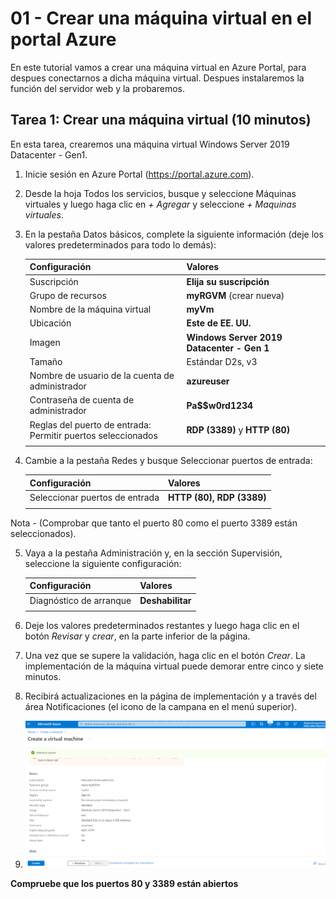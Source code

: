 # 01 - Crear una máquina virtual en el portal Azure

En este tutorial vamos a crear una máquina virtual en Azure Portal, para despues conectarnos a dicha máquina virtual. Despues instalaremos la función del servidor web y la probaremos.

## Tarea 1: Crear una máquina virtual (10 minutos)
En esta tarea, crearemos una máquina virtual Windows Server 2019 Datacenter - Gen1.

1. Inicie sesión en Azure Portal (https://portal.azure.com).

2. Desde la hoja Todos los servicios, busque y seleccione Máquinas virtuales y luego haga clic en *+ Agregar* y seleccione *+ Maquinas virtuales*.

3. En la pestaña Datos básicos, complete la siguiente información (deje los valores predeterminados para todo lo demás):

    | Configuración | Valores |
    |  -- | -- |
    | Suscripción | **Elija su suscripción**|
    | Grupo de recursos | **myRGVM** (crear nueva) |
    | Nombre de la máquina virtual | **myVm** |
    | Ubicación | **Este de EE. UU.**|
    | Imagen | **Windows Server 2019 Datacenter - Gen 1**|
    | Tamaño | Estándar D2s, v3|
    | Nombre de usuario de la cuenta de administrador | **azureuser** |
    | Contraseña de cuenta de administrador | **Pa$$w0rd1234**|
    | Reglas del puerto de entrada: Permitir puertos seleccionados | **RDP (3389)** y **HTTP (80)**|
    | | |

4. Cambie a la pestaña Redes y busque Seleccionar puertos de entrada:

    | Configuración | Valores |
    | -- | -- |
    | Seleccionar puertos de entrada | **HTTP (80), RDP (3389)**|
    | | |
Nota - (Comprobar que tanto el puerto 80 como el puerto 3389 están seleccionados).

5. Vaya a la pestaña Administración y, en la sección Supervisión, seleccione la siguiente configuración:

    | Configuración | Valores |
    | -- | -- |
    | Diagnóstico de arranque | **Deshabilitar**|
    | | |

6. Deje los valores predeterminados restantes y luego haga clic en el botón *Revisar* y *crear*, en la parte inferior de la página.

7. Una vez que se supere la validación, haga clic en el botón *Crear*. La implementación de la máquina virtual puede demorar entre cinco y siete minutos.

8. Recibirá actualizaciones en la página de implementación y a través del área Notificaciones (el icono de la campana en el menú superior).
9. ![Alt text](./img/1.PNG)

**Compruebe que los puertos 80 y 3389 están abiertos**
